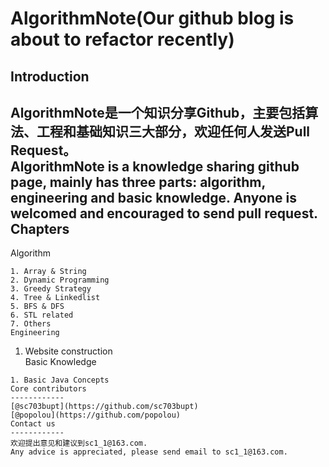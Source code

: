 AlgorithmNote(Our github blog is about to refactor recently)
=============
Introduction
------------
AlgorithmNote是一个知识分享Github，主要包括算法、工程和基础知识三大部分，欢迎任何人发送Pull Request。  
AlgorithmNote is a knowledge sharing github page, mainly has three parts: algorithm, engineering and basic knowledge.
Anyone is welcomed and encouraged to send pull request.
Chapters
------------
Algorithm
~~~~~~~~~
1. Array & String
2. Dynamic Programming  
3. Greedy Strategy  
4. Tree & Linkedlist  
5. BFS & DFS  
6. STL related  
7. Others  
Engineering
~~~~~~~~~~
1. Website construction  
Basic Knowledge
~~~~~~~~~~
1. Basic Java Concepts  
Core contributors
------------
[@sc703bupt](https://github.com/sc703bupt)
[@popolou](https://github.com/popolou)
Contact us
------------
欢迎提出意见和建议到sc1_1@163.com.  
Any advice is appreciated, please send email to sc1_1@163.com.
